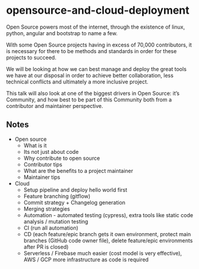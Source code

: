 # opensource-and-cloud-deployment

Open Source powers most of the internet, through  the existence of linux, python, angular and bootstrap to name a few.  

With some Open Source projects having in excess of 70,000 contributors, it is necessary for there to be methods and standards in order for these projects to succeed. 

We will be looking at how we can best manage and deploy the great tools we have at our disposal in order to achieve better collaboration, less technical conflicts and ultimately a more inclusive project.

This talk will also look at one of the biggest drivers in Open Source: it’s Community, and how best to be part of this Community both from a contributor and maintainer perspective. 


## Notes

* Open source
    * What is it
    * Its not just about code
    * Why contribute to open source
    * Contributor tips
    * What are the benefits to a project maintainer
    * Maintainer tips
* Cloud
    * Setup pipeline and deploy hello world first
    * Feature branching (gitflow)
    * Commit strategy + Changelog generation
    * Merging strategies
    * Automation - automated testing (cypress), extra tools like static code analysis / mutation testing
    * CI (run all automation)
    * CD (each feature/epic branch gets it own environment, protect main branches (GitHub code owner file), delete feature/epic environments after PR is closed)
    * Serverless / Firebase much easier (cost model is very effective), AWS / GCP more infrastructure as code is required
